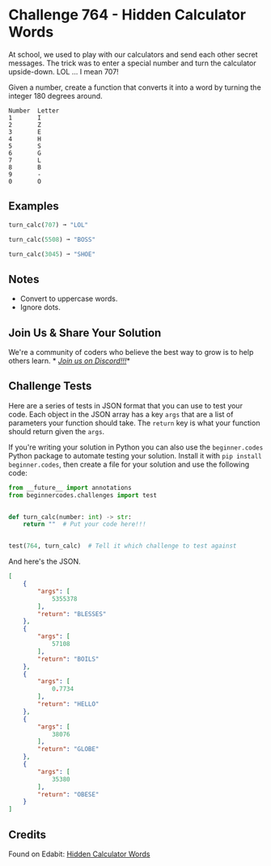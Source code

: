 # Challenge 764 - Hidden Calculator Words

At school, we used to play with our calculators and send each other secret messages. The trick was to enter a special number and turn the calculator upside-down. LOL ... I mean 707!

Given a number, create a function that converts it into a word by turning the integer 180 degrees around.
```
Number	Letter
1       I
2       Z
3       E
4       H
5       S
6       G
7       L
8       B
9       -
0       O
```

## Examples
```python
turn_calc(707) ➞ "LOL"

turn_calc(5508) ➞ "BOSS"

turn_calc(3045) ➞ "SHOE"
```

## Notes

- Convert to uppercase words.
- Ignore dots.

## Join Us & Share Your Solution

We're a community of coders who believe the best way to grow is to help others learn. *
*[Join us on Discord!!!](https://discord.gg/sfHykntuGy)**

## Challenge Tests

Here are a series of tests in JSON format that you can use to test your code. Each object in the JSON array has a
key `args` that are a list of parameters your function should take. The `return` key is what your function should return
given the `args`.

If you're writing your solution in Python you can also use the `beginner.codes` Python package to automate testing your
solution. Install it with `pip install beginner.codes`, then create a file for your solution and use the following code:

```python
from __future__ import annotations
from beginnercodes.challenges import test


def turn_calc(number: int) -> str:
    return ""  # Put your code here!!!


test(764, turn_calc)  # Tell it which challenge to test against
```

And here's the JSON.

```json
[
    {
        "args": [
            5355378
        ],
        "return": "BLESSES"
    },
    {
        "args": [
            57108
        ],
        "return": "BOILS"
    },
    {
        "args": [
            0.7734
        ],
        "return": "HELLO"
    },
    {
        "args": [
            38076
        ],
        "return": "GLOBE"
    },
    {
        "args": [
            35380
        ],
        "return": "OBESE"
    }
]
```

## Credits

Found on Edabit: [Hidden Calculator Words](https://edabit.com/challenge/uRSeMB39t2g2jNpW9)
